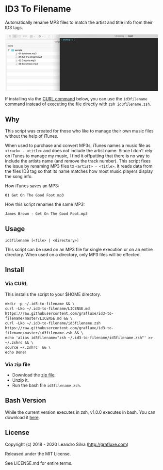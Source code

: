 # ID3 To Filename

Automatically rename MP3 files to match the artist and title info from their ID3
tags.

![screencast](screencast.gif)

If installing via the [CURL command](#via-curl) below, you can use the
`id3filename` command instead of executing the file directly with
`zsh id3filename.zsh`.

## Why

This script was created for those who like to manage their own music files
without the help of iTunes.

When used to purchase and convert MP3s, iTunes names a music file as
`<track> - <title>` and does not include the artist name. Since I don't rely on
iTunes to manage my music, I find it offputting that there is no way to include
the artists name (and remove the track number). This script fixes the issue by
renaming MP3 files to `<artist> - <title>`. It reads data from the files ID3
tag so that its name matches how most music players display the song info.

How iTunes saves an MP3:

```
01 Get On The Good Foot.mp3
```

How this script renames the same MP3:

```
James Brown - Get On The Good Foot.mp3
```

## Usage

```
id3filename [<file> | <directory>]
```
This script can be used on an MP3 file for single execution or on an entire
directory. When used on a directory, only MP3 files will be effected.

## Install

### Via CURL

This installs the script to your $HOME directory.

```
mkdir -p ~/.id3-to-filename && \
curl -Lko ~/.id3-to-filename/LICENSE.md https://raw.githubusercontent.com/grafluxe/id3-to-filename/master/LICENSE.md && \
curl -Lko ~/.id3-to-filename/id3filename.zsh https://raw.githubusercontent.com/grafluxe/id3-to-filename/master/id3filename.zsh && \
echo 'alias id3filename="zsh ~/.id3-to-filename/id3filename.zsh"' >> ~/.zshrc && \
source ~/.zshrc  && \
echo Done!
```

### Via zip file

- Download the [zip file](https://github.com/grafluxe/id3-to-filename/archive/v2.0.1.zip).
- Unzip it.
- Run the bash file `id3filename.zsh`.


## Bash Version

While the current version executes in zsh, v1.0.0 executes in bash. You can download it [here](https://github.com/grafluxe/id3-to-filename/archive/v1.0.0.zip).

## License

Copyright (c) 2018 - 2020 Leandro Silva (http://grafluxe.com)

Released under the MIT License.

See LICENSE.md for entire terms.
